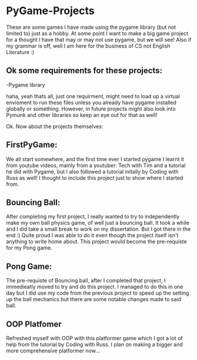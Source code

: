 # PyGame-Projects
These are some games I have made using the pygame library (but not limited to) just as a hobby. At some point I want to make a big game project for a thought I have that may or may not use pygame, but we will see! Also if my grammar is off, well I am here for the business of CS not English Literature :)

## Ok some requirements for these projects:

-Pygame library

haha, yeah thats all, just one requirment, might need to load up a virtual envioment to run these files unless you already have pygame installed globally or something. However, in future projects might also look into Pymunk  and other libraries so keep an eye out for that as well!

Ok. Now about the projects themselves:

## FirstPyGame:
We all start somewhere, and the first time ever I started pygame I learnt it from youtube videos, mainly from a youtuber: Tech with Tim and a tutorial he did with Pygame, but I also followed a tutorial initally by Coding with Russ as well! I thought to include this project just to show where I started from.

## Bouncing Ball:
After completing my first project, I really wanted to try to independently make my own ball physics game, of well just a bouncing ball. It took a while and I did take a small break to work on my dissertation. But I got there in the end :) Quite proud I was able to do it even though the project itself isn't anything to write home about. This project would become the pre-requiste for my Pong game.

## Pong Game:
The pre-requiste of Bouncing ball, after I completed that project, I immedieatly moved to try and do this project. I managed to do this in one day but I did use my code from the previous project to speed up the setting up the ball mechanics but there are some notable changes made to said ball.

## OOP Platfomer
Refreshed myself with OOP with this platformer game which I got a lot of help from the tutorial by Coding with Russ. I plan on making a bigger and more comprehensive platformer now...
